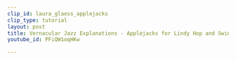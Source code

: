 ```yaml
---
clip_id: laura_glaess_applejacks
clip_type: tutorial
layout: post
title: Vernacular Jazz Explanations - Applejacks for Lindy Hop and Swing Dance
youtube_id: PFiQW1oqHKw

---
```


